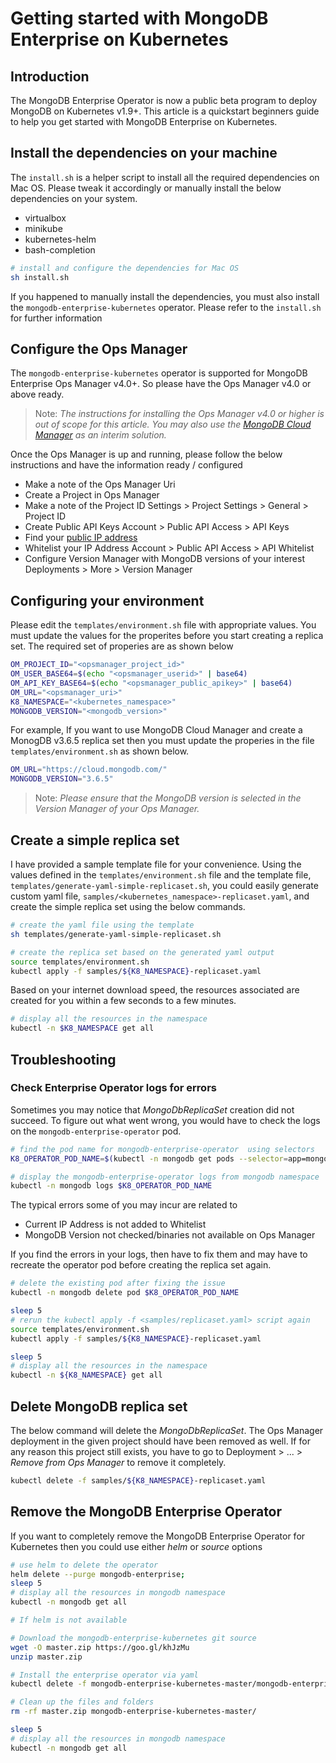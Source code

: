 # Getting started with MongoDB Enterprise on Kubernetes

## Introduction

The MongoDB Enterprise Operator is now a public beta program to deploy MongoDB on Kubernetes v1.9+. This article is a quickstart beginners guide to help you get started with MongoDB Enterprise on Kubernetes.

## Install the dependencies on your machine

The `install.sh` is a helper script to install all the required dependencies on Mac OS. Please tweak it accordingly or manually install the below dependencies on your system.

- virtualbox
- minikube
- kubernetes-helm
- bash-completion

```bash
# install and configure the dependencies for Mac OS
sh install.sh
```

If you happened to manually install the dependencies, you must also install the `mongodb-enterprise-kubernetes` operator. Please refer to the `install.sh` for further information

## Configure the Ops Manager

The `mongodb-enterprise-kubernetes` operator is supported for MongoDB Enterprise Ops Manager v4.0+. So please have the Ops Manager v4.0 or above ready.

> Note: _The instructions for installing the Ops Manager v4.0 or higher is out of scope for this article. You may also use the [MongoDB Cloud Manager](https://www.mongodb.com/cloud/cloud-manager) as an interim solution._

Once the Ops Manager is up and running, please follow the below instructions and have the information ready / configured

- Make a note of the Ops Manager Uri
- Create a Project in Ops Manager
- Make a note of the Project ID
  Settings > Project Settings > General > Project ID
- Create Public API Keys
  Account > Public API Access > API Keys
- Find your [public IP address](https://www.whatismyip.com/)
- Whitelist your IP Address
  Account > Public API Access > API Whitelist
- Configure Version Manager with MongoDB versions of your interest
  Deployments > More > Version Manager

## Configuring your environment

Please edit the `templates/environment.sh` file with appropriate values. You must update the values for the properites before you start creating a replica set. The required set of properies are as shown below

```bash
OM_PROJECT_ID="<opsmanager_project_id>"
OM_USER_BASE64=$(echo "<opsmanager_userid>" | base64)
OM_API_KEY_BASE64=$(echo "<opsmanager_public_apikey>" | base64)
OM_URL="<opsmanager_uri>"
K8_NAMESPACE="<kubernetes_namespace>"
MONGODB_VERSION="<mongodb_version>"
```

For example, If you want to use MongoDB Cloud Manager and create a MonogDB v3.6.5 replica set then you must update the properies in the file `templates/environment.sh` as shown below.

```bash
OM_URL="https://cloud.mongodb.com/"
MONGODB_VERSION="3.6.5"
```

> Note: _Please ensure that the MongoDB version is selected in the Version Manager of your Ops Manager._

## Create a simple replica set

I have provided a sample template file for your convenience. Using the values defined in the `templates/environment.sh` file and the template file, `templates/generate-yaml-simple-replicaset.sh`, you could easily generate custom yaml file, `samples/<kubernetes_namespace>-replicaset.yaml`, and create the simple replica set using the below commands.

```bash
# create the yaml file using the template
sh templates/generate-yaml-simple-replicaset.sh

# create the replica set based on the generated yaml output
source templates/environment.sh
kubectl apply -f samples/${K8_NAMESPACE}-replicaset.yaml
```

Based on your internet download speed, the resources associated are created for you within a few seconds to a few minutes.

```bash
# display all the resources in the namespace
kubectl -n $K8_NAMESPACE get all
```

## Troubleshooting

### Check Enterprise Operator logs for errors

Sometimes you may notice that _MongoDbReplicaSet_ creation did not succeed. To figure out what went wrong, you would have to check the logs on the `mongodb-enterprise-operator` pod.

```bash
# find the pod name for mongodb-enterprise-operator  using selectors
K8_OPERATOR_POD_NAME=$(kubectl -n mongodb get pods --selector=app=mongodb-enterprise-operator --output=jsonpath='{.items[0].metadata.name}')

# display the mongodb-enterprise-operator logs from mongodb namespace
kubectl -n mongodb logs $K8_OPERATOR_POD_NAME
```

The typical errors some of you may incur are related to

- Current IP Address is not added to Whitelist
- MongoDB Version not checked/binaries not available on Ops Manager

If you find the errors in your logs, then have to fix them and may have to recreate the operator pod before creating the replica set again.

```bash
# delete the existing pod after fixing the issue
kubectl -n mongodb delete pod $K8_OPERATOR_POD_NAME

sleep 5
# rerun the kubectl apply -f <samples/replicaset.yaml> script again
source templates/environment.sh
kubectl apply -f samples/${K8_NAMESPACE}-replicaset.yaml

sleep 5
# display all the resources in the namespace
kubectl -n ${K8_NAMESPACE} get all
```

## Delete MongoDB replica set

The below command will delete the _MongoDbReplicaSet_. The Ops Manager deployment in the given project should have been removed as well. If for any reason this project still exists, you have to go to Deployment > ... > _Remove from Ops Manager_ to remove it completely.

```bash
kubectl delete -f samples/${K8_NAMESPACE}-replicaset.yaml
```

## Remove the MongoDB Enterprise Operator

If you want to completely remove the MongoDB Enterprise Operator for Kubernetes then you could use either _helm_ or _source_ options

```bash
# use helm to delete the operator
helm delete --purge mongodb-enterprise;
sleep 5
# display all the resources in mongodb namespace
kubectl -n mongodb get all
```

```bash
# If helm is not available

# Download the mongodb-enterprise-kubernetes git source
wget -O master.zip https://goo.gl/khJzMu
unzip master.zip

# Install the enterprise operator via yaml
kubectl delete -f mongodb-enterprise-kubernetes-master/mongodb-enterprise.yaml

# Clean up the files and folders
rm -rf master.zip mongodb-enterprise-kubernetes-master/

sleep 5
# display all the resources in mongodb namespace
kubectl -n mongodb get all
```